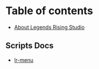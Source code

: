 # Table of contents

* [About Legends Rising Studio](README.md)

## Scripts Docs

* [lr-menu](scripts-docs/lr-menu.md)
